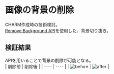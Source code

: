 # 画像の背景の削除
CHARM作成時の技術検討。
<br>
[Remove Background API](https://www.photoroom.com/api/remove-background)を使用した、背景切り抜き。
<br>

## 検証結果
APIを用いることで背景の削除が可能となる。
<br>
| 削除前 | 削除後 |
| ---- | ---- |
| ![before](./test/img/maashi1.png) | ![after](./test/result/maashi1.png) |
<br>